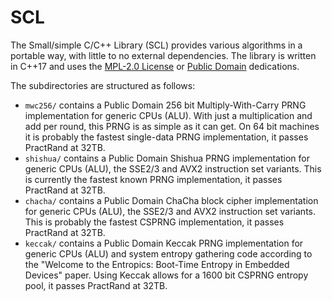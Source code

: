 
# SCL

The Small/simple C/C++ Library (SCL) provides various algorithms in a portable way, with little to no external dependencies.
The library is written in C++17 and uses the [MPL-2.0 License](http://mozilla.org/MPL/2.0) or [Public Domain](https://unlicense.org/) dedications.

The subdirectories are structured as follows:

* `mwc256/` contains a Public Domain 256 bit Multiply-With-Carry PRNG implementation for generic CPUs (ALU).
  With just a multiplication and add per round, this PRNG is as simple as it can get. On 64 bit machines it
  is probably the fastest single-data PRNG implementation, it passes PractRand at 32TB.
* `shishua/` contains a Public Domain Shishua PRNG implementation for generic CPUs (ALU), the SSE2/3 and AVX2 instruction set variants.
  This is currently the fastest known PRNG implementation, it passes PractRand at 32TB.
* `chacha/` contains a Public Domain ChaCha block cipher implementation for generic CPUs (ALU), the SSE2/3 and AVX2 instruction set variants.
  This is probably the fastest CSPRNG implementation, it passes PractRand at 32TB.
* `keccak/` contains a Public Domain Keccak PRNG implementation for generic CPUs (ALU) and system entropy gathering code according to the
  "Welcome to the Entropics: Boot-Time Entropy in Embedded Devices" paper.
  Using Keccak allows for a 1600 bit CSPRNG entropy pool, it passes PractRand at 32TB.
